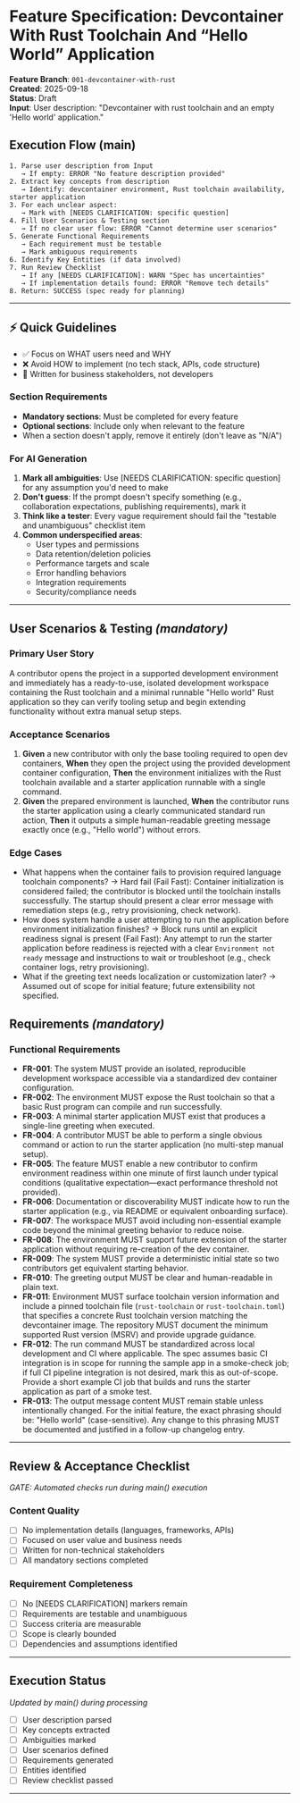 # Feature Specification: Devcontainer With Rust Toolchain And “Hello World” Application

**Feature Branch**: `001-devcontainer-with-rust`  
**Created**: 2025-09-18  
**Status**: Draft  
**Input**: User description: "Devcontainer with rust toolchain and an empty 'Hello world' application."

## Execution Flow (main)
```
1. Parse user description from Input
   → If empty: ERROR "No feature description provided"
2. Extract key concepts from description
   → Identify: devcontainer environment, Rust toolchain availability, starter application
3. For each unclear aspect:
   → Mark with [NEEDS CLARIFICATION: specific question]
4. Fill User Scenarios & Testing section
   → If no clear user flow: ERROR "Cannot determine user scenarios"
5. Generate Functional Requirements
   → Each requirement must be testable
   → Mark ambiguous requirements
6. Identify Key Entities (if data involved)
7. Run Review Checklist
   → If any [NEEDS CLARIFICATION]: WARN "Spec has uncertainties"
   → If implementation details found: ERROR "Remove tech details"
8. Return: SUCCESS (spec ready for planning)
```

---

## ⚡ Quick Guidelines
- ✅ Focus on WHAT users need and WHY
- ❌ Avoid HOW to implement (no tech stack, APIs, code structure)
- 👥 Written for business stakeholders, not developers

### Section Requirements
- **Mandatory sections**: Must be completed for every feature
- **Optional sections**: Include only when relevant to the feature
- When a section doesn't apply, remove it entirely (don't leave as "N/A")

### For AI Generation
1. **Mark all ambiguities**: Use [NEEDS CLARIFICATION: specific question] for any assumption you'd need to make
2. **Don't guess**: If the prompt doesn't specify something (e.g., collaboration expectations, publishing requirements), mark it
3. **Think like a tester**: Every vague requirement should fail the "testable and unambiguous" checklist item
4. **Common underspecified areas**:
   - User types and permissions
   - Data retention/deletion policies  
   - Performance targets and scale
   - Error handling behaviors
   - Integration requirements
   - Security/compliance needs

---

## User Scenarios & Testing *(mandatory)*

### Primary User Story
A contributor opens the project in a supported development environment and immediately has a ready-to-use, isolated development workspace containing the Rust toolchain and a minimal runnable "Hello world" Rust application so they can verify tooling setup and begin extending functionality without extra manual setup steps.

### Acceptance Scenarios
1. **Given** a new contributor with only the base tooling required to open dev containers, **When** they open the project using the provided development container configuration, **Then** the environment initializes with the Rust toolchain available and a starter application runnable with a single command.
2. **Given** the prepared environment is launched, **When** the contributor runs the starter application using a clearly communicated standard run action, **Then** it outputs a simple human-readable greeting message exactly once (e.g., "Hello world") without errors.

### Edge Cases
 - What happens when the container fails to provision required language toolchain components? → Hard fail (Fail Fast): Container initialization is considered failed; the contributor is blocked until the toolchain installs successfully. The startup should present a clear error message with remediation steps (e.g., retry provisioning, check network).
 - How does system handle a user attempting to run the application before environment initialization finishes? → Block runs until an explicit readiness signal is present (Fail Fast): Any attempt to run the starter application before readiness is rejected with a clear `Environment not ready` message and instructions to wait or troubleshoot (e.g., check container logs, retry provisioning).
- What if the greeting text needs localization or customization later? → Assumed out of scope for initial feature; future extensibility not specified.

## Requirements *(mandatory)*

### Functional Requirements
- **FR-001**: The system MUST provide an isolated, reproducible development workspace accessible via a standardized dev container configuration.
- **FR-002**: The environment MUST expose the Rust toolchain so that a basic Rust program can compile and run successfully.
- **FR-003**: A minimal starter application MUST exist that produces a single-line greeting when executed.
- **FR-004**: A contributor MUST be able to perform a single obvious command or action to run the starter application (no multi-step manual setup).
- **FR-005**: The feature MUST enable a new contributor to confirm environment readiness within one minute of first launch under typical conditions (qualitative expectation—exact performance threshold not provided).
- **FR-006**: Documentation or discoverability MUST indicate how to run the starter application (e.g., via README or equivalent onboarding surface).
- **FR-007**: The workspace MUST avoid including non-essential example code beyond the minimal greeting behavior to reduce noise.
- **FR-008**: The environment MUST support future extension of the starter application without requiring re-creation of the dev container.
- **FR-009**: The system MUST provide a deterministic initial state so two contributors get equivalent starting behavior.
- **FR-010**: The greeting output MUST be clear and human-readable in plain text.
 - **FR-011**: Environment MUST surface toolchain version information and include a pinned toolchain file (`rust-toolchain` or `rust-toolchain.toml`) that specifies a concrete Rust toolchain version matching the devcontainer image. The repository MUST document the minimum supported Rust version (MSRV) and provide upgrade guidance.
 - **FR-012**: The run command MUST be standardized across local development and CI where applicable. The spec assumes basic CI integration is in scope for running the sample app in a smoke-check job; if full CI pipeline integration is not desired, mark this as out-of-scope. Provide a short example CI job that builds and runs the starter application as part of a smoke test.
 - **FR-013**: The output message content MUST remain stable unless intentionally changed. For the initial feature, the exact phrasing should be: "Hello world" (case-sensitive). Any change to this phrasing MUST be documented and justified in a follow-up changelog entry.

---

## Review & Acceptance Checklist
*GATE: Automated checks run during main() execution*

### Content Quality
- [ ] No implementation details (languages, frameworks, APIs)
- [ ] Focused on user value and business needs
- [ ] Written for non-technical stakeholders
- [ ] All mandatory sections completed

### Requirement Completeness
- [ ] No [NEEDS CLARIFICATION] markers remain
- [ ] Requirements are testable and unambiguous  
- [ ] Success criteria are measurable
- [ ] Scope is clearly bounded
- [ ] Dependencies and assumptions identified

---

## Execution Status
*Updated by main() during processing*

- [ ] User description parsed
- [ ] Key concepts extracted
- [ ] Ambiguities marked
- [ ] User scenarios defined
- [ ] Requirements generated
- [ ] Entities identified
- [ ] Review checklist passed

---

